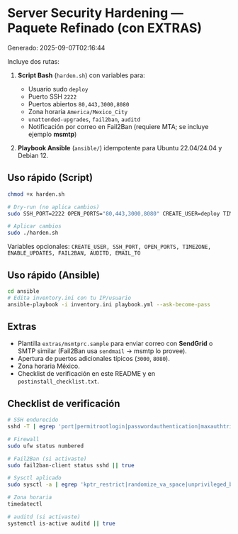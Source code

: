 # Server Security Hardening — Paquete Refinado (con EXTRAS)

Generado: 2025-09-07T02:16:44

Incluye dos rutas:

1) **Script Bash** (`harden.sh`) con variables para:
   - Usuario sudo `deploy`
   - Puerto SSH `2222`
   - Puertos abiertos `80,443,3000,8080`
   - Zona horaria `America/Mexico_City`
   - `unattended-upgrades`, `fail2ban`, `auditd`
   - Notificación por correo en Fail2Ban (requiere MTA; se incluye ejemplo **msmtp**)

2) **Playbook Ansible** (`ansible/`) idempotente para Ubuntu 22.04/24.04 y Debian 12.

## Uso rápido (Script)
```bash
chmod +x harden.sh

# Dry-run (no aplica cambios)
sudo SSH_PORT=2222 OPEN_PORTS="80,443,3000,8080" CREATE_USER=deploy TIMEZONE=America/Mexico_City ENABLE_UPDATES=1 FAIL2BAN=1 AUDITD=1 EMAIL_TO="" ./harden.sh --dry-run

# Aplicar cambios
sudo ./harden.sh
```

Variables opcionales: `CREATE_USER, SSH_PORT, OPEN_PORTS, TIMEZONE, ENABLE_UPDATES, FAIL2BAN, AUDITD, EMAIL_TO`

## Uso rápido (Ansible)
```bash
cd ansible
# Edita inventory.ini con tu IP/usuario
ansible-playbook -i inventory.ini playbook.yml --ask-become-pass
```

## Extras
- Plantilla `extras/msmtprc.sample` para enviar correo con **SendGrid** o SMTP similar (Fail2Ban usa `sendmail` → msmtp lo provee).
- Apertura de puertos adicionales típicos (`3000`, `8080`).
- Zona horaria México.
- Checklist de verificación en este README y en `postinstall_checklist.txt`.

## Checklist de verificación
```bash
# SSH endurecido
sshd -T | egrep 'port|permitrootlogin|passwordauthentication|maxauthtries|maxsessions|logingracetime'

# Firewall
sudo ufw status numbered

# Fail2Ban (si activaste)
sudo fail2ban-client status sshd || true

# Sysctl aplicado
sudo sysctl -a | egrep 'kptr_restrict|randomize_va_space|unprivileged_bpf_disabled|rp_filter'

# Zona horaria
timedatectl

# auditd (si activaste)
systemctl is-active auditd || true
```

